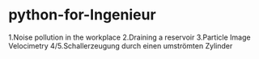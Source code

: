 # python-for-Ingenieur

1.Noise pollution in the workplace
2.Draining a reservoir
3.Particle Image Velocimetry
4/5.Schallerzeugung durch einen umströmten Zylinder
